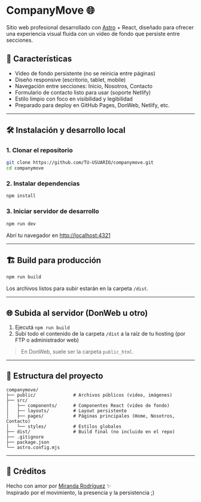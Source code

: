 # CompanyMove 🌐

Sitio web profesional desarrollado con [Astro](https://astro.build) + React, diseñado para ofrecer una experiencia visual fluida con un video de fondo que persiste entre secciones.

## 🚀 Características

- Video de fondo persistente (no se reinicia entre páginas)
- Diseño responsive (escritorio, tablet, mobile)
- Navegación entre secciones: Inicio, Nosotros, Contacto
- Formulario de contacto listo para usar (soporte Netlify)
- Estilo limpio con foco en visibilidad y legibilidad
- Preparado para deploy en GitHub Pages, DonWeb, Netlify, etc.

---

## 🛠️ Instalación y desarrollo local

### 1. Clonar el repositorio

```bash
git clone https://github.com/TU-USUARIO/companymove.git
cd companymove
```

### 2. Instalar dependencias

```bash
npm install
```

### 3. Iniciar servidor de desarrollo

```bash
npm run dev
```

Abrí tu navegador en [http://localhost:4321](http://localhost:4321)

---

## 🏗️ Build para producción

```bash
npm run build
```

Los archivos listos para subir estarán en la carpeta `/dist`.

---

## 🌐 Subida al servidor (DonWeb u otro)

1. Ejecutá `npm run build`
2. Subí todo el contenido de la carpeta `/dist` a la raíz de tu hosting (por FTP o administrador web)

> En DonWeb, suele ser la carpeta `public_html`.

---

## 📁 Estructura del proyecto

```
companymove/
├── public/              # Archivos públicos (video, imágenes)
├── src/
│   ├── components/      # Componentes React (video de fondo)
│   ├── layouts/         # Layout persistente
│   ├── pages/           # Páginas principales (Home, Nosotros, Contacto)
│   └── styles/          # Estilos globales
├── dist/                # Build final (no incluido en el repo)
├── .gitignore
├── package.json
└── astro.config.mjs
```

---

## 🤍 Créditos

Hecho con amor por [Miranda Rodríguez](https://github.com/TU-USUARIO) ✨  
Inspirado por el movimiento, la presencia y la persistencia ;)

